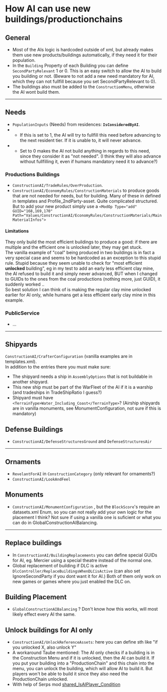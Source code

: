 # How AI can use new buildings/productionchains

## General
- Most of the AIs logic is hardcoded outside of xml, but already makes them use new products/buildings automatically, if they need it for their population.  
- In the `Building` Property of each Building you can define `SecondPartyRelevant` 1 or 0. This is an easy switch to allow the AI to build you building or not. (Beware to not add a new need mandatory for AI, which they can not fullfill because you set SecondPartyRelevant to 0).  
- The buildings also must be added to the `ConstructiomMenu`, otherwise the AI wont build them.

---

## Needs
- `PopulationInputs` (Needs) from residences: **`IsConsideredByAI`**. 
- - If this is set to 1, the AI will try to fullfill this need before advancing to the next resident tier. If it is unable to, it will never advance. 
- - Set to 0 makes the AI not build anything in regards to this need, since they consider it as "not needed". (I think they will also advance without fullfilling it, even if humans mandatory need it to advance?)


### Productions Buildings
- `ConstructionAI/TradeRules/OverProduction`.
- `ConstructionAI/EconomyRules/ConstructionMaterials` to produce goods that are not needed for needs, but for building. Many of these in defined in templates and Profile_2ndParty-asset. Quite complicated structured. But to add your new product simply use a `<ModOp Type="add" GUID="168,169,170" Path="Values/ConstructionAI/EconomyRules/ConstructionMaterials/MainMaterialInfos">`  

#### Limitations
They only build the most efficient buildings to produce a good: if there are multiple and the efficient one is unlocked later, they may get stuck.  
The vanilla example of "coal" being produced in two buildings is in fact a very special case and seems to be hardcoded as an exception to this stupid rule. Stupid because they seem unable to check for "most efficient **unlocked** building", eg in my test to add an early less efficient clay mine, the AI refused to build it and simply never advanced, BUT when I changed to GUIDs to the ones from the coal productions (nothing more, just GUID), it suddenly worked ..  
So best solution I can think of is making the regular clay mine unlocked earlier for AI only, while humans get a less efficient early clay mine in this example.  

### PublicService
- ...

---

## Shipyards
`ConstructionAI/CrafterConfiguration` (vanilla examples are in templates.xml).  
In addition to the entries there you must make sure:  
- The shipyard needs a ship in `AssemblyOptions` that is not buildable in another shipyard.
- This new ship must be part of the WarFleet of the AI if it is a warship (and tradeships in TradeShipRatio I guess?)
- Shipyard must have `<TerrainType>Water_Including_Coast</TerrainType>`? (Airship shipyards are in vanilla monuments, see MonumentConfiguration, not sure if this is mandatory)

## Defense Buildings
- `ConstructionAI/DefenseStructuresGround` and `DefenseStructuresAir`

---

## Ornaments
- `RevelantForAI` in `ConstructionCategory` (only relevant for ornaments?)
- `ConstructionAI/LookAndFeel`

## Monuments
- `ConstructionAI/MonumentConfiguration` , but the `BlockScore`'s require an datasets.xml Enum, so you can not really add your own logic for the placement I think? Not sure if using a vanilla one is suficient or what you can do in GlobalConstructionAIBalancing.

---

## Replace buildings
- In `ConstructionAI/BuildingReplacements` you can define special GUIDs for AI, eg. Mercier using a special theatre instead of the normal one.
- Global replacement of building if DLC is active `DlcController/ReplaceBuildingsWhenDLCisActive` (can also set IgnoreSecondParty if you dont want it for AI.)
Both of them only work on new games or games where you just enabled the DLC on.

## Building Placement
- `GlobalConstructionAIBalancing` ? Don't know how this works, will most likely effect every AI the same.

## Unlock buildings for AI only
- `ConstructionAI/UnlockReferenceAssets`: here you can define sth like "if you unlocked X, also unlock Y"
- A workaround Taube mentioned: The AI only checks if a building is in the Construction Menu and if it is unlocked, then the AI can build it. If you put your building into a "ProductionChain" and this chain into the menu, you can unlock the building, which will allow AI to build it. But players won't be able to build it since they also need the ProductionChain unlocked.
- With help of Serps mod [shared_IsAIPlayer_Condition](https://github.com/Serpens66/Anno-1800-SharedMods-for-Modders-/tree/main/shared_IsAIPlayer_Condition)
